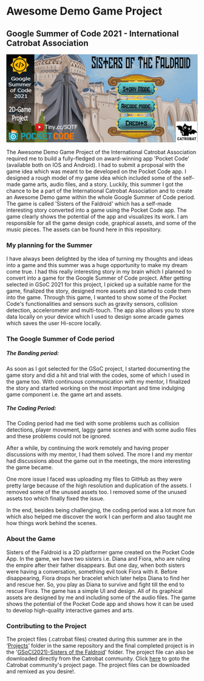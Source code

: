 # **Awesome Demo Game Project**
## Google Summer of Code 2021 - International Catrobat Association

![alt text](https://github.com/Shriyanshu1/DemoGameProject-2021/blob/main/Image/Banner.png)

The Awesome Demo Game Project of the International Catrobat Association required me to build a fully-fledged on  award-winning app 'Pocket Code' (available both on IOS and Android). I had to submit a proposal with the game idea which was meant to be developed on the Pocket Code app. I designed a rough model of my game idea which included some of the self-made game arts, audio files, and a story. Luckily, this summer I got the chance to be a part of the International Catrobat Association and to create an Awesome Demo game within the whole Google Summer of Code period.
The game is called 'Sisters of the Faldroid' which has a self-made interesting story converted into a game using the Pocket Code app. The game clearly shows the potential of the app and visualizes its work. I am responsible for all the game design code, graphical assets, and some of the music pieces. The assets can be found here in this repository.

### My planning for the Summer

I have always been delighted by the idea of turning my thoughts and ideas into a game and this summer was a huge opportunity to make my dream come true. I had this really interesting story in my brain which I planned to convert into a game for the Google Summer of Code project. After getting selected in GSoC 2021 for this project, I picked up a suitable name for the game, finalized the story, designed more assets and started to code them into the game. Through this game, I wanted to show some of the Pocket Code's functionalities and sensors such as gravity sensors, collision detection, accelerometer and multi-touch. The app also allows you to store data locally on your device which I used to design some arcade games which saves the user Hi-score locally.

### The Google Summer of Code period

##### The Bonding period:
As soon as I got selected for the GSoC project, I started documenting the game story and did a hit and trial with the codes, some of which I used in the game too. With continuous communication with my mentor, I finalized the story and started working on the most important and time indulging game component i.e. the game art and assets.

##### The Coding Period:
The Coding period had me tied with some problems such as collision detections, player movement, laggy game scenes and with some audio files and these problems could not be ignored.

After a while, by continuing the work remotely and having proper discussions with my mentor, I had them solved. The more I and my mentor had discussions about the game out in the meetings, the more interesting the game became.

One more issue I faced was uploading my files to GitHub as they were pretty large because of the high resolution and duplication of the assets. I removed some of the unused assets too. I removed some of the unused assets too which finally fixed the issue.

In the end, besides being challenging, the coding period was a lot more fun which also helped me discover the work I can perform and also taught me how things work behind the scenes.

### About the Game 

Sisters of the Faldroid is a 2D platformer game created on the Pocket Code App. In the game, we have two sisters i.e. Diana and Fiora, who are ruling the empire after their father disappears. But one day, when both sisters were having a conversation, something evil took Fiora with it. Before disappearing, Fiora drops her bracelet which later helps Diana to find her and rescue her. So, you play as Diana to survive and fight till the end to rescue Fiora. The game has a simple UI and design. All of its graphical assets are designed by me and including some of the audio files.
The game shows the potential of the Pocket Code app and shows how it can be used to develop high-quality interactive games and arts.

### Contributing to the Project

The project files (.catrobat files) created during this summer are in the ‘[Projects](https://github.com/Shriyanshu1/DemoGameProject-2021/tree/main/Project)’ folder in the same repository and the final completed project is in the '[GSoC(2021)-Sisters of the Faldroid](https://github.com/Shriyanshu1/DemoGameProject-2021/tree/main/GSoC(2021)-Sisters%20of%20the%20Faldroid)' folder. 
The project file can also be downloaded directly from the Catrobat community. Click [here](https://share.catrob.at/app/project/90ec41a9-041c-11ec-af47-005056a36f47) to goto the Catrobat community's project page. 
The project files can be downloaded and remixed as you desire!.

